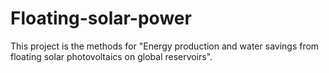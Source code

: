 # Floating-solar-power

This project is the methods for "Energy production and water savings from floating solar photovoltaics on global reservoirs".
